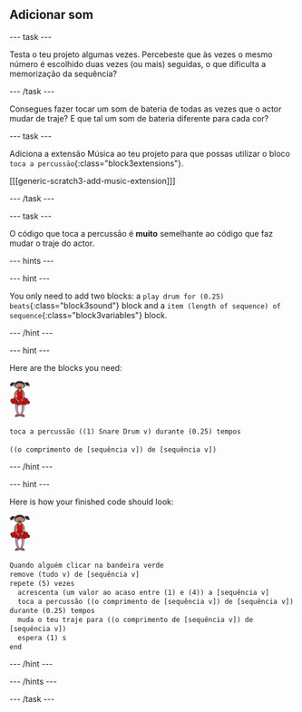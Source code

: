 ## Adicionar som

\--- task \---

Testa o teu projeto algumas vezes. Percebeste que às vezes o mesmo número é escolhido duas vezes (ou mais) seguidas, o que dificulta a memorização da sequência?

\--- /task \---

Consegues fazer tocar um som de bateria de todas as vezes que o actor mudar de traje? E que tal um som de bateria diferente para cada cor?

\--- task \---

Adiciona a extensão Música ao teu projeto para que possas utilizar o bloco `toca a percussāo`{:class="block3extensions"}.

[[[generic-scratch3-add-music-extension]]]

\--- /task \---

\--- task \---

O código que toca a percussāo é **muito** semelhante ao código que faz mudar o traje do actor.

\--- hints \---

\--- hint \---

You only need to add two blocks: a `play drum for (0.25) beats`{:class="block3sound"} block and a `item (length of sequence) of sequence`{:class="block3variables"} block.

\--- /hint \---

\--- hint \---

Here are the blocks you need:

![ballerina](images/ballerina.png)

```blocks3
toca a percussão ((1) Snare Drum v) durante (0.25) tempos

((o comprimento de [sequência v]) de [sequência v])
```

\--- /hint \---

\--- hint \---

Here is how your finished code should look:

![ballerina](images/ballerina.png)

```blocks3
Quando alguém clicar na bandeira verde
remove (tudo v) de [sequência v]
repete (5) vezes 
  acrescenta (um valor ao acaso entre (1) e (4)) a [sequência v]
  toca a percussão ((o comprimento de [sequência v]) de [sequência v]) durante (0.25) tempos
  muda o teu traje para ((o comprimento de [sequência v]) de [sequência v])
  espera (1) s
end
```

\--- /hint \---

\--- /hints \---

\--- /task \---
